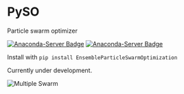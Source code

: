 # PySO
Particle swarm optimizer 

[![Anaconda-Server Badge](https://anaconda.org/dig07/ensembleparticleswarmoptimization/badges/version.svg)](https://anaconda.org/dig07/ensembleparticleswarmoptimization)
[![Anaconda-Server Badge](https://anaconda.org/dig07/ensembleparticleswarmoptimization/badges/latest_release_date.svg)](https://anaconda.org/dig07/ensembleparticleswarmoptimization)

Install with ```pip install EnsembleParticleSwarmOptimization```

Currently under development. 

![Multiple Swarm](examples/hierarchical_results/animation_non_periodic.gif)
